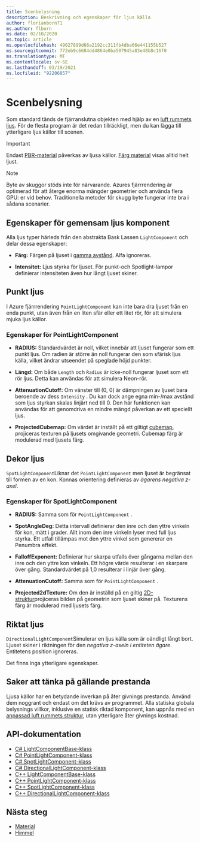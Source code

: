 ```yaml
---
title: Scenbelysning
description: Beskrivning och egenskaper för ljus källa
author: florianborn71
ms.author: flborn
ms.date: 02/10/2020
ms.topic: article
ms.openlocfilehash: 49027899d66a2192cc311fb4dba66e441155b527
ms.sourcegitcommit: 772eb9c6684dd4864e0ba507945a83e48b8c16f0
ms.translationtype: MT
ms.contentlocale: sv-SE
ms.lasthandoff: 03/19/2021
ms.locfileid: "92206857"
---
```

# <a name="scene-lighting"></a>Scenbelysning

Som standard tänds de fjärranslutna objekten med hjälp av en [luft rummets ljus](sky.md). För de flesta program är det redan tillräckligt, men du kan lägga till ytterligare ljus källor till scenen.

> [!IMPORTANT]
> Endast [PBR-material](pbr-materials.md) påverkas av ljusa källor. [Färg material](color-materials.md) visas alltid helt ljust.

> [!NOTE]
> Byte av skuggor stöds inte för närvarande. Azures fjärrrendering är optimerad för att återge enorma mängder geometrier och använda flera GPU: er vid behov. Traditionella metoder för skugg byte fungerar inte bra i sådana scenarier.

## <a name="common-light-component-properties"></a>Egenskaper för gemensam ljus komponent

Alla ljus typer härleds från den abstrakta Bask Lassen `LightComponent` och delar dessa egenskaper:

* **Färg:** Färgen på ljuset i [gamma avstånd](https://en.wikipedia.org/wiki/SRGB). Alfa ignoreras.

* **Intensitet:** Ljus styrka för ljuset. För punkt-och Spotlight-lampor definierar intensiteten även hur långt ljuset skiner.

## <a name="point-light"></a>Punkt ljus

I Azure fjärrrendering `PointLightComponent` kan inte bara dra ljuset från en enda punkt, utan även från en liten sfär eller ett litet rör, för att simulera mjuka ljus källor.

### <a name="pointlightcomponent-properties"></a>Egenskaper för PointLightComponent

* **RADIUS:** Standardvärdet är noll, vilket innebär att ljuset fungerar som ett punkt ljus. Om radien är större än noll fungerar den som sfärisk ljus källa, vilket ändrar utseendet på speglade höjd punkter.

* **Längd:** Om både `Length` och `Radius` är icke-noll fungerar ljuset som ett rör ljus. Detta kan användas för att simulera Neon-rör.

* **AttenuationCutoff:** Om vänster till (0, 0) är dämpningen av ljuset bara beroende av dess `Intensity` . Du kan dock ange egna min-/max avstånd som ljus styrkan skalas linjärt ned till 0. Den här funktionen kan användas för att genomdriva en mindre mängd påverkan av ett speciellt ljus.

* **ProjectedCubemap:** Om värdet är inställt på ett giltigt [cubemap](../../concepts/textures.md), projiceras texturen på ljusets omgivande geometri. Cubemap färg är modulerad med ljusets färg.

## <a name="spot-light"></a>Dekor ljus

`SpotLightComponent`Liknar det `PointLightComponent` men ljuset är begränsat till formen av en kon. Konnas orientering definieras av *ägarens negativa z-axel*.

### <a name="spotlightcomponent-properties"></a>Egenskaper för SpotLightComponent

* **RADIUS:** Samma som för `PointLightComponent` .

* **SpotAngleDeg:** Detta intervall definierar den inre och den yttre vinkeln för kon, mätt i grader. Allt inom den inre vinkeln lyser med full ljus styrka. Ett utfall tillämpas mot den yttre vinkel som genererar en Penumbra effekt.

* **FalloffExponent:** Definierar hur skarpa utfalls över gångarna mellan den inre och den yttre kon vinkeln. Ett högre värde resulterar i en skarpare över gång. Standardvärdet på 1,0 resulterar i linjär över gång.

* **AttenuationCutoff:** Samma som för `PointLightComponent` .

* **Projected2dTexture:** Om den är inställd på en giltig [2D-struktur](../../concepts/textures.md)projiceras bilden på geometrin som ljuset skiner på. Texturens färg är modulerad med ljusets färg.

## <a name="directional-light"></a>Riktat ljus

`DirectionalLightComponent`Simulerar en ljus källa som är oändligt långt bort. Ljuset skiner i riktningen för den *negativa z-axeln i entiteten ägare*. Entitetens position ignoreras.

Det finns inga ytterligare egenskaper.

## <a name="performance-considerations"></a>Saker att tänka på gällande prestanda

Ljusa källor har en betydande inverkan på åter givnings prestanda. Använd dem noggrant och endast om det krävs av programmet. Alla statiska globala belysnings villkor, inklusive en statisk riktad komponent, kan uppnås med en [anpassad luft rummets struktur](sky.md), utan ytterligare åter givnings kostnad.

## <a name="api-documentation"></a>API-dokumentation

* [C# LightComponentBase-klass](/dotnet/api/microsoft.azure.remoterendering.lightcomponentbase)
* [C# PointLightComponent-klass](/dotnet/api/microsoft.azure.remoterendering.pointlightcomponent)
* [C# SpotLightComponent-klass](/dotnet/api/microsoft.azure.remoterendering.spotlightcomponent)
* [C# DirectionalLightComponent-klass](/dotnet/api/microsoft.azure.remoterendering.directionallightcomponent)
* [C++ LightComponentBase-klass](/cpp/api/remote-rendering/lightcomponentbase)
* [C++ PointLightComponent-klass](/cpp/api/remote-rendering/pointlightcomponent)
* [C++ SpotLightComponent-klass](/cpp/api/remote-rendering/spotlightcomponent)
* [C++ DirectionalLightComponent-klass](/cpp/api/remote-rendering/directionallightcomponent)

## <a name="next-steps"></a>Nästa steg

* [Material](../../concepts/materials.md)
* [Himmel](sky.md)